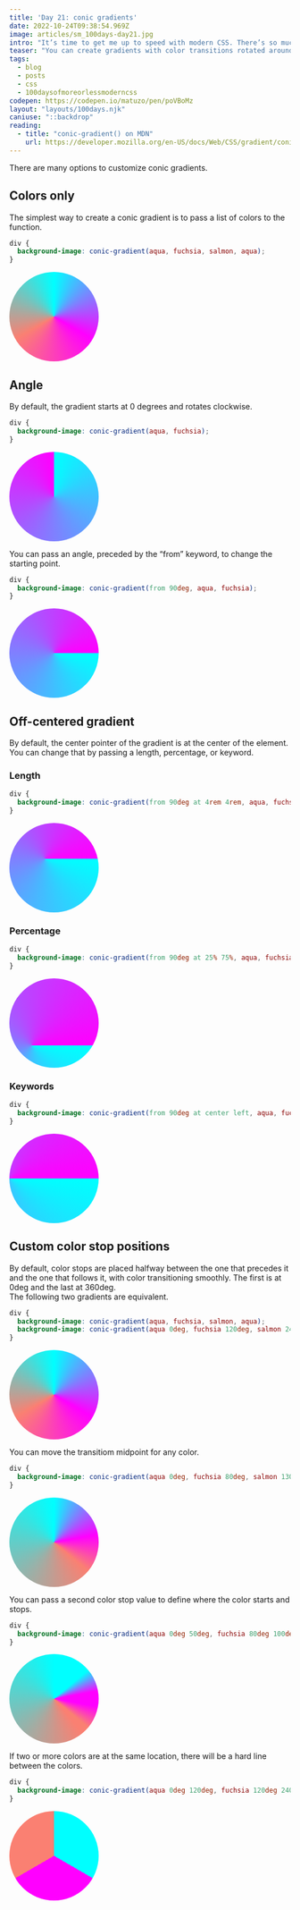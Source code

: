 ```yaml
---
title: 'Day 21: conic gradients'
date: 2022-10-24T09:38:54.969Z
image: articles/sm_100days-day21.jpg
intro: "It’s time to get me up to speed with modern CSS. There’s so much new in CSS that I know too little about. To change that I’ve started [#100DaysOfMoreOrLessModernCSS](/blog/2022/100-days-of-more-or-less-modern-css/). Why more or less modern CSS? Because some topics will be about cutting-edge features, while other stuff has been around for quite a while already, but I just have little to no experience with it."
teaser: "You can create gradients with color transitions rotated around a center point, rather than radiating from the center, by using the `conic-gradient()` function."
tags:
  - blog
  - posts
  - css
  - 100daysofmoreorlessmoderncss
codepen: https://codepen.io/matuzo/pen/poVBoMz
layout: "layouts/100days.njk"
caniuse: "::backdrop"
reading:
  - title: "conic-gradient() on MDN"
    url: https://developer.mozilla.org/en-US/docs/Web/CSS/gradient/conic-gradient
---
```


There are many options to customize conic gradients.

<style>
  .uno {
    background-image: conic-gradient(aqua, fuchsia, salmon, aqua);  
  }

  .due {
    background-image: conic-gradient(aqua, fuchsia);  
  }

  .tre {
    background-image: conic-gradient(from 90deg, aqua, fuchsia);  
  }

  .quattro {
    background-image: conic-gradient(from 90deg at 4rem 4rem, aqua, fuchsia);
  }

  .cinque {
    background-image: conic-gradient(from 90deg at 25% 75%, aqua, fuchsia);
  }

  .sei {
    background-image: conic-gradient(from 90deg at center left, aqua, fuchsia);
  }

  .sette {
    background-image: conic-gradient(aqua 0deg, fuchsia 120deg, salmon 240deg, aqua 360deg);  
  }

  .otto {
    background-image: conic-gradient(aqua 0deg, fuchsia 80deg, salmon 130deg, aqua 360deg);
  }

  .nove {
    background-image: conic-gradient(aqua 0deg 50deg, fuchsia 80deg 100deg, salmon 130deg 140deg, aqua 360deg)
  }

  .dieci {
    background-image: conic-gradient(aqua 0deg 120deg, fuchsia 120deg 240deg, salmon 240deg 360deg);  
  }

  .div {
    width: 10rem;
    height: 10rem;
    border-radius: 50%;
  }
</style>

## Colors only

The simplest way to create a conic gradient is to pass a list of colors to the function.

```css
div {
  background-image: conic-gradient(aqua, fuchsia, salmon, aqua);  
}
```

<div class="div uno"></div>

## Angle

By default, the gradient starts at 0 degrees and rotates clockwise.


```css
div {
  background-image: conic-gradient(aqua, fuchsia);  
}
```

<div class="div due"></div>

You can pass an angle, preceded by the “from” keyword, to change the starting point.

```css
div {
  background-image: conic-gradient(from 90deg, aqua, fuchsia);  
}
```

<div class="div tre"></div>

## Off-centered gradient

By default, the center pointer of the gradient is at the center of the element. You can change that by passing a length, percentage, or keyword.

### Length

```css
div {
  background-image: conic-gradient(from 90deg at 4rem 4rem, aqua, fuchsia);
}
```
<div class="div quattro"></div>

### Percentage

```css
div {
  background-image: conic-gradient(from 90deg at 25% 75%, aqua, fuchsia);
}
```
<div class="div cinque"></div>

### Keywords

```css
div {
  background-image: conic-gradient(from 90deg at center left, aqua, fuchsia);
}
```

<div class="div sei"></div>

## Custom color stop positions

By default, color stops are placed halfway between the one that precedes it and the one that follows it, with color transitioning smoothly. The first is at 0deg and the last at 360deg.  
The following two gradients are equivalent.

```css
div {
  background-image: conic-gradient(aqua, fuchsia, salmon, aqua);  
  background-image: conic-gradient(aqua 0deg, fuchsia 120deg, salmon 240deg, aqua 360deg);  
}
```

<div class="div sette"></div>

You can move the transitiom midpoint for any color. 

```css
div {
  background-image: conic-gradient(aqua 0deg, fuchsia 80deg, salmon 130deg, aqua 360deg);
}
```

<div class="div otto"></div>

You can pass a second color stop value to define where the color starts and stops.

```css
div {
  background-image: conic-gradient(aqua 0deg 50deg, fuchsia 80deg 100deg, salmon 130deg 140deg, aqua 360deg)
}
```
<div class="div nove"></div>

If two or more colors are at the same location, there will be a hard line between the colors.

```css
div {
  background-image: conic-gradient(aqua 0deg 120deg, fuchsia 120deg 240deg, salmon 240deg 360deg);  
}
```

<div class="div dieci"></div>
